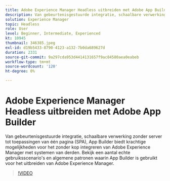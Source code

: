 ```yaml
---
title: Adobe Experience Manager Headless uitbreiden met Adobe App Builder
description: Van gebeurtenisgestuurde integratie, schaalbare verwerking zonder server tot toepassingen van één pagina (SPA), App Builder biedt krachtige mogelijkheden voor het zonder kop integreren van Adobe Experience Manager met systemen van derden. Bekijk een aantal echte gebruiksscenario's en algemene patronen waarin App Builder is gebruikt voor het uitbreiden van Adobe Experience Manager.
solution: Experience Manager
topic: Headless
role: User
level: Beginner, Intermediate, Experienced
kt: 10945
thumbnail: 346385.jpeg
exl-id: d19b5433-8790-4123-a132-7b0da689627d
duration: 2331
source-git-commit: 9a297cda953d4414131657f9ac84580aea0eabeb
workflow-type: tm+mt
source-wordcount: '120'
ht-degree: 0%

---
```


# Adobe Experience Manager Headless uitbreiden met Adobe App Builder

Van gebeurtenisgestuurde integratie, schaalbare verwerking zonder server tot toepassingen van één pagina (SPA), App Builder biedt krachtige mogelijkheden voor het zonder kop integreren van Adobe Experience Manager met systemen van derden. Bekijk een aantal echte gebruiksscenario&#39;s en algemene patronen waarin App Builder is gebruikt voor het uitbreiden van Adobe Experience Manager.

>[!VIDEO](https://video.tv.adobe.com/v/346385/?quality=12&learn=on)
